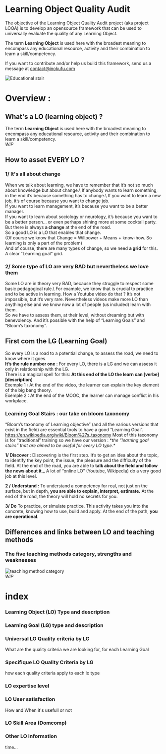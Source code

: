 # Learning Object Quality Audit

The objective of the Learning Object Quality Audit project (aka project LOQA) is to develop an opensource framework that can be used to universally evaluate the quality of any Learning Object.

The term __Learning Object__ is used here with the broadest meaning to encompass any educational resource, activity and their combination to learn a skill/competency.

If you want to contribute and/or help us build this framework, send us a message at contact@inokufu.com

![Educational stair](https://github.com/InokufuOpen/Learning-Object-Quality-Audit/blob/main/picture/yang-miao-IazFaFYSCfY-unsplash-1024x683.jpg)




# Overview :

## What's a LO (learning object) ?
The term __Learning Object__ is used here with the broadest meaning to encompass any educational resource, activity and their combination to learn a skill/competency.\
*WIP*

## How to asset EVERY LO ?

### 1/ It's all about change
When we talk about learning, we have to remember that it’s not so much about knowledge but about change.\ 
If anybody wants to learn something, in the end it’s because something has to change.\ 
If you want to learn a new job, it’s of course because you want to change job.\
If you want to learn management, it’s because you want to be a better manager.\
If you want to learn about sociology or neurology, it’s because you want to be a better person… or even perhaps shining more at some cocktail party.\
But there is always **a change** at the end of the road.\
So a good LO is a LO that enables that change.\
(Of course we know that Change = Willpower + Means + know-how. So learning is only a part of the problem)\
And of course, there are many types of change, so we need **a grid** for this. A clear ”Learning goal” grid.

### 2/ Some type of LO are very BAD but nevertheless we love them
Some LO are in theory very BAD, because they struggle to respect some basic pedagogical rule.\ 
For example, we know that is crucial to practice and to be active in learning. How a Youtube video do that ? It’s not impossible, but it’s very rare. Nevertheless videos make more LO than anything else and we know now a lot of people (us included) learn with them.\
So we have to assess them, at their level, without dreaming but with benevolency. And it’s possible with the help of “Learning Goals” and “Bloom’s taxonomy”.


## First com the LG (Learning Goal)
So every LO is a road to a potential change, to assess the road, we need to know where it goes.\
**It’s the rule number one** : For every LO, there is a LG and we can assess it only in relationship with the LG.\
There is a magical spell for this: 
**At this end of the LO the learn can [verbe] [description]**\
Exemple 1 : At the end of the video, the learner can explain the key element of the big bang theory.\
Exemple 2 : At the end of the MOOC, the learner can manage conflict in his workplace.

### Learning Goal Stairs : our take on bloom taxonomy
“Bloom’s taxonomy of Learning objective” (and all the various versions that exist in the field) are essential tools to have a good “Learning Goal”. https://en.wikipedia.org/wiki/Bloom%27s_taxonomy
Most of this taxonomy is for “traditional” training so we have our version :  **the “learning goal stairs” that are aimed to be useful for every LO type.\**

**1/ Discover :** 
Discovering is the first step. It’s to get an idea about the topic, to identify the key point, the issue, the pleasure and the difficulty of the field. At the end of the road, you are able to **talk about the field and follow the news about it.**_
A lot of “online LO” (Youtube, Wikipedia) do a very good job at this level.

**2 / Understand :** 
To understand a competency for real, not just on the surface, but in depth, **you are able to explain, interpret, estimate.** At the end of the road, the theory will hold no secrets for you.

**3/ Do** 
To practice, or simulate practice. This activity takes you into the concrete, knowing how to use, build and apply. At the end of the path, **you are operational**.

## Differences and links between LO and teaching methods
### The five teaching methods category, strengths and weaknesses
![teaching method category](https://github.com/inokufu-open/learning-object-quality-audit/blob/main/picture/fiveteachingmethods.png)\
*WIP*

  
# index 

### Learning Object (LO) Type and description
### Learning Goal (LG) type and description
### Universal LO Quality criteria by LG
What are the quality criteria we are looking for, for each Learning Goal
### Specifique LO Quality Criteria by LG
how each quality criteria apply to each lo type
### LO expertise level
### LO User satisfaction
How and When it's usefull or not
### LO Skill Area (Domcomp)
### Other LO information
time...
